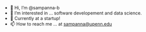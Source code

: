 - 👋 Hi, I’m @sampanna-b
- 👀 I’m interested in ... software developement and data science.
- 🚀 Currently at a startup!
- 📫 How to reach me ... at sampanna@upenn.edu

<!---
sampanna-b/sampanna-b is a ✨ special ✨ repository because its `README.md` (this file) appears on your GitHub profile.
You can click the Preview link to take a look at your changes.
--->
